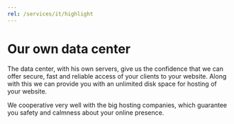 ```yaml
---
rel: /services/it/highlight
---
```

# Our own data center
The data center, with his own servers, give us the confidence that we can offer secure, fast and reliable access of your clients to your website. Along with this we can provide you with an unlimited disk space for hosting of your website.

We cooperative very well with the big hosting companies, which guarantee you safety and calmness about your online presence. 